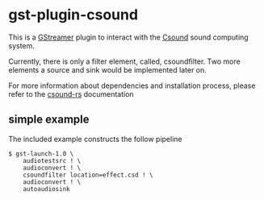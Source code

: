 # gst-plugin-csound

This is a [GStreamer](https://gstreamer.freedesktop.org/) plugin to interact
with the [Csound](https://csound.com/) sound computing system.

Currently, there is only a filter element, called, csoundfilter. Two more elements a source and sink would be implemented
later on.

For more information about dependencies and installation process, please refer to the [csound-rs](https://crates.io/crates/csound) 
documentation

## simple example
The included example constructs the follow pipeline
```
$ gst-launch-1.0 \
    audiotestsrc ! \
    audioconvert ! \
    csoundfilter location=effect.csd ! \
    audioconvert ! \
    autoaudiosink
```
